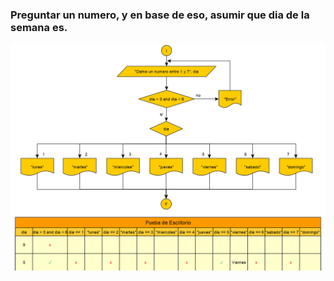### Preguntar un numero, y en base de eso, asumir que dia de la semana es.  
![problema_17](img/problema_17.png)